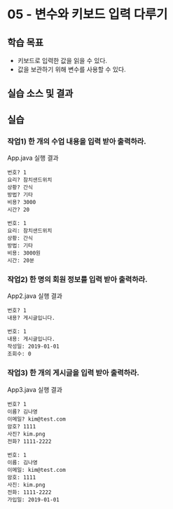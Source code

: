 # 05 - 변수와 키보드 입력 다루기

## 학습 목표

- 키보드로 입력한 값을 읽을 수 있다.
- 값을 보관하기 위해 변수를 사용할 수 있다.

## 실습 소스 및 결과

## 실습

### 작업1) 한 개의 수업 내용을 입력 받아 출력하라.

App.java 실행 결과

```
번호? 1
요리? 참치샌드위치
상황? 간식
방법? 기타
비용? 3000
시간? 20

번호: 1
요리: 참치샌드위치
상황: 간식
방법: 기타
비용: 3000원 
시간: 20분 
```

### 작업2) 한 명의 회원 정보를 입력 받아 출력하라.

App2.java 실행 결과

```
번호? 1
내용? 게시글입니다.

번호: 1
내용: 게시글입니다.
작성일: 2019-01-01
조회수: 0
```

### 작업3) 한 개의 게시글을 입력 받아 출력하라.



App3.java 실행 결과

```
번호? 1
이름? 김나영
이메일? kim@test.com
암호? 1111
사진? kim.png
전화? 1111-2222

번호: 1
이름: 김나영
이메일: kim@test.com
암호: 1111
사진: kim.png
전화: 1111-2222
가입일: 2019-01-01

```
